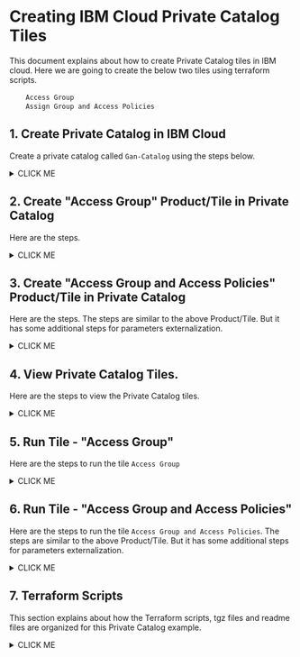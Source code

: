 # Creating IBM Cloud Private Catalog Tiles

This document explains about how to create Private Catalog tiles in IBM cloud. Here we are going to create the below two tiles using terraform scripts.

```
    Access Group
    Assign Group and Access Policies
```

## 1. Create Private Catalog in IBM Cloud

Create a private catalog called `Gan-Catalog` using the steps below.

<details><summary>CLICK ME</summary>
<br></br>
1. Click on `Manage > Catalog` in ibm cloud web console.

<img src="images/1-PrivateCatalog-01-click-catalog.png" width="600">
<br></br>

2. Click on `Private Catalogs` .

It shows the private catalogs list.

<img src="images/1-PrivateCatalog-02-click-privatecatalog.png" width="600">
<br></br>

3. Click on `Create`.

<img src="images/1-PrivateCatalog-03-click-create.png" width="600">
<br></br>

4. Enter the details.

<img src="images/1-PrivateCatalog-04-create.png" width="600">
<br></br>

5. Click on `Create` button in the above screen.

It shows the created private catalog screen with empty product/tiles list. 

<img src="images/1-PrivateCatalog-05-add-product.png" width="600">
<br></br>

</details>

## 2. Create "Access Group" Product/Tile in Private Catalog

Here are the steps. 

<details><summary>CLICK ME</summary>

1. Click on `Add Product` in the above screen (`Gan-Catalog` page).

2. Enter the `tgz` file in the Add product page.

<img src="images/AddCatalogProduct-ag-02-addproduct-1.png" width="600">
<br></br>

The `tgz` it is a compressed form of a terraform scripts that we want to execute on click of this tile.

Here we are giving the below `tgz` file.

https://github.com/GandhiCloudLab/ibm-cloud-private-catalog-iam-ag/blob/master/tgz/AccessGroup-0.0.1.tgz

The explanation about the terraform files are given under following sections.

3. It reads .tgz file and shows the `content type` and `name`.

<img src="images/AddCatalogProduct-ag-02-addproduct-3.png" width="600">
<br></br>

4. The product is created and need to update few more details..

Click on the "Select at least .." link.

<img src="images/AddCatalogProduct-ag-03-updateproduct-3.png" width="600">
<br></br>

5. Enter the `Product Name` and `Catagories and Filters` details.

<img src="images/AddCatalogProduct-ag-03-updateproduct-4.png" width="600">
<br></br>

6. Enter the `Documentation URL` and `Short Description` details.

The documentation url, is the readme file that could keep it in your terraform scripts folder.

https://github.com/GandhiCloudLab/ibm-cloud-private-catalog-iam-ag/blob/master/terraform/accessgroup/readme.md

<img src="images/AddCatalogProduct-ag-03-updateproduct-5.png" width="600">
<br></br>

7. Enter the `Readme` details.

<img src="images/AddCatalogProduct-ag-03-updateproduct-7-readme.png" width="600">
<br></br>

8. Click on the `Update` button to save the changes.

<img src="images/AddCatalogProduct-ag-04-update.png" width="600">
<br></br>

9. Click on the `Validate` button to validate the terraform script.

<img src="images/AddCatalogProduct-ag-05-validate.png" width="600">
<br></br>

10. Click on the `Publish to Account` button to publish the Product/Tile.

You can see the status of the Validate here, before you publish.

<img src="images/AddCatalogProduct-ag-06-publish.png" width="600">
<br></br>

11. The Product/Tile is published.

You can click on `Gan-Catalog` to go back to Private Catalog page. 

<img src="images/AddCatalogProduct-ag-07-published.png" width="600">

</details>


## 3. Create "Access Group and Access Policies" Product/Tile in Private Catalog

Here are the steps. The steps are similar to the above Product/Tile. But it has some additional steps for parameters externalization.

<details><summary>CLICK ME</summary>

1. Click on `Add Product` in `Gan-Catalog` page.

<img src="images/AddCatalogProduct-AGAP-02-addproduct-1.png" width="600">
<br></br>

2. Enter the `tgz` file in the Add product page.

<img src="images/AddCatalogProduct-AGAP-02-addproduct-2.png" width="600">
<br></br>

The `tgz` it is a compressed form of a terraform scripts that we want to execute on click of this tile.

Here we are giving the below `tgz` file. 

https://github.com/GandhiCloudLab/ibm-cloud-private-catalog-iam-ag/blob/master/tgz/AccessGroup-AccessPolicy-0.0.1.tgz

The explanation about the terraform files are given under following sections.

3. It reads .tgz file and shows `content type` and `name`.

4. The product is created and need to update few more details..

Click on the "Select at least .." link.

<img src="images/AddCatalogProduct-AGAP-02-addproduct-3-configure.png" width="600">
<br></br>

5. Enter the `Product Name` and `Catagories and Filters` details.

<img src="images/AddCatalogProduct-AGAP-03-updateproduct-1-name.png" width="600">

<img src="images/AddCatalogProduct-AGAP-03-updateproduct-2-catagories.png" width="600">
<br></br>

6. Enter the `Documentation URL` and `Short Description` details.

The documentation url, is the readme file that could keep it in your terraform scripts folder.

https://github.com/GandhiCloudLab/ibm-cloud-private-catalog-iam-ag/blob/master/terraform/accessgroup-accesspolicy/readme.md

<img src="images/AddCatalogProduct-AGAP-03-updateproduct-3-desc.png" width="600">
<br></br>

8. Click on the `Add Deployment Values` link to expose the user param variables.

<img src="images/AddCatalogProduct-AGAP-03-updateproduct-4-param-1.png" width="600">
<br></br>

It display the values like this from the terrraform scripts.

<img src="images/AddCatalogProduct-AGAP-03-updateproduct-4-param-2.png" width="600">
<br></br>

9. Check all the checkboxes and Click on `Add Deployment Values` button.

<img src="images/AddCatalogProduct-AGAP-03-updateproduct-4-param-3.png" width="600">
<br></br>

It display the values like this.

<img src="images/AddCatalogProduct-AGAP-03-updateproduct-4-param-4.png" width="600">
<br></br>

10. Enter the `Readme` details.

<img src="images/AddCatalogProduct-AGAP-03-updateproduct-5-readme.png" width="600">
<br></br>

11. Click on the `Update` button to save the changes.

<img src="images/AddCatalogProduct-AGAP-03-updateproduct-6-update.png" width="600">
<br></br>

12. Click on the `Validate` button to validate the terraform script.

<img src="images/AddCatalogProduct-AGAP-03-updateproduct-7-validate.png" width="600">
<br></br>

13. Click on the `Publish to Account` button to publish the Product/Tile.

You can see the status of the Validate here, before you publish.

<img src="images/AddCatalogProduct-AGAP-03-updateproduct-8-publish.png" width="600">
<br></br>

14. The Product/Tile is published.

You can click on `Gan-Catalog` to go back to Private Catalog page. 

<img src="images/AddCatalogProduct-AGAP-03-updateproduct-9-publsihed.png" width="600">
<br></br>

14. The `Gan-Catalog` list is displayed. 

<img src="images/AddCatalogProduct-AGAP-03-updateproduct-9-publsihed2.png" width="600">
<br></br>


</details>


## 4. View Private Catalog Tiles. 

Here are the steps to view the Private Catalog tiles.

<details><summary>CLICK ME</summary>

1. Click on `Catalog` in ibm cloud web console.

<img src="images/RunTile-01-click-catalog.png" width="600">
<br></br>

2. Choose the `Gan-Catalog` menu.

<img src="images/RunTile-02-click-gan-catalog.png" width="600">
<br></br>

3. It shows the 2 tiles that we created.

<img src="images/RunTile-03-tiles.png" width="600">
<br></br>

</details>


## 5. Run Tile - "Access Group"

Here are the steps to run the tile `Access Group`

<details><summary>CLICK ME</summary>

1. Click on `Access Group` tile listed in the `Gan-Catalog` private catalog (See the previous section to open it) .

<img src="images/RunTile-03-tiles.png" width="600">
<br></br>

2. It shows the tile details page.

<img src="images/RunTile-AG-01-details.png" width="600">
<br></br>

3. It shows the readme that we have entered

<img src="images/RunTile-AG-02-readme.png" width="600">
<br></br>

4. By clicking on `Doc` link, it shows the readme.me that we have linked

<img src="images/RunTile-AG-03-readme-doc.png" width="600">
<br></br>

5. Click on `Install` link, run the tile to create access group in the IAM.

<img src="images/RunTile-AG-04-install.png" width="600">
<br></br>

6. It shows `Apply Plan` which indicates the status of the execution.

<img src="images/RunTile-AG-05-apply-plan.png" width="600">
<br></br>

7. Execution is completed.

<img src="images/RunTile-AG-06-apply-plan-completed.png" width="600">

8. Here are the logs.

<img src="images/RunTile-AG-07-logs.png" width="600">
<br></br>

9. Click on `Manage > Access (IAM)` in ibm cloud web console to view the created Access Groups.

<img src="images/RunTile-AG-08-Click-IAM.png" width="600">
<br></br>

9. Click on `Access Groups` menu and you can see the created Access Groups.

<img src="images/RunTile-AG-09-See-ag.png" width="600">
<br></br>

</details>


## 6. Run Tile - "Access Group and Access Policies" 

Here are the steps to run the tile `Access Group and Access Policies`. The steps are similar to the above Product/Tile. But it has some additional steps for parameters externalization.

<details><summary>CLICK ME</summary>

1. Click on `Access Group and Access Policy` tile listed in the `Gan-Catalog` private catalog (See the previous section to open it) .

<img src="images/RunTile-AGAP-01-click-tile.png" width="600">
<br></br>

2. It shows the tile details page.

<img src="images/RunTile-AGAP-02-details.png" width="600">
<br></br>

3. It shows the readme that we have entered

<img src="images/RunTile-AGAP-03-readme.png" width="600">
<br></br>

4. By clicking on `Doc` link, it shows the readme.me that we have linked

<img src="images/RunTile-AG-03-readme-doc.png" width="600">
<br></br>

5. Click on `Parameters with Default values` link, it give parameters to the tile.

<img src="images/RunTile-AGAP-04-click-param.png" width="600">
<br></br>

6. It shows the default values as below.

<img src="images/RunTile-AGAP-05-param-default.png" width="600">
<br></br>

7. Chang the values as per the need.

<img src="images/RunTile-AGAP-06-param-modify.png" width="600">
<br></br>

8. Click on `Install` link in the above screen to run the tile to create access group and access policies in the IAM.

9. It shows `Apply Plan` which indicates the status of the execution and the execution is completed.

<img src="images/RunTile-AGAP-07-executed.png" width="600">
<br></br>

10. Click on `Manage > Access (IAM)` in ibm cloud web console to view the created Access Groups and access policies.

<img src="images/RunTile-AGAP-08-result1.png" width="600">
<img src="images/RunTile-AGAP-08-result2.png" width="600">
<br></br>

</details>


## 7. Terraform Scripts

This section explains about how the Terraform scripts, tgz files and readme files are organized for this Private Catalog example.

<details><summary>CLICK ME</summary>

The root folder of this GIT repo contains the below folders.

```
    terraform
    tgz
    install
```

<img src="images/Terraform01-root.png" width="600">
<br></br>

### 7.1 terraform

The terraform folder contains the 2 folders to have terraform scripts for those 2 tiles.

<img src="images/Terraform02-terraform.png" width="600">
<br></br>

#### accessgroup tile

Access group tile contains the below files.

<img src="images/Terraform03-ag-files.png" width="600">
<br></br>

Here is the main file.

<img src="images/Terraform05-ag-details.png" width="600">
<br></br>

#### accessgroup-accesspolicy tile

Access Group and Access Policy tile contains the below files.

<img src="images/Terraform06-agap-files.png" width="600">
<br></br>

Here is the main file.

<img src="images/Terraform07-agap-details.png" width="600">
<br></br>

Here is the external parameter related variables.

<img src="images/Terraform07-agap-variables.png" width="600">
<br></br>

### 7.2 tgz

Contains .tgz files of the terraform scripts

<img src="images/Terraform08-tgz-files.png" width="600">
<br></br>

Note : Here .tgz files are stored in the tgz folder. As a best practice it should be stored as part of the Git Tag Release.

### 7.3 install

Contains script files to create tgz files from the terraform folder. 

You can run `2-create-tgz-commit.sh` file to create tgz file and commit to git.

<img src="images/Terraform08-tgz-files.png" width="600">
<br></br>

</details>
